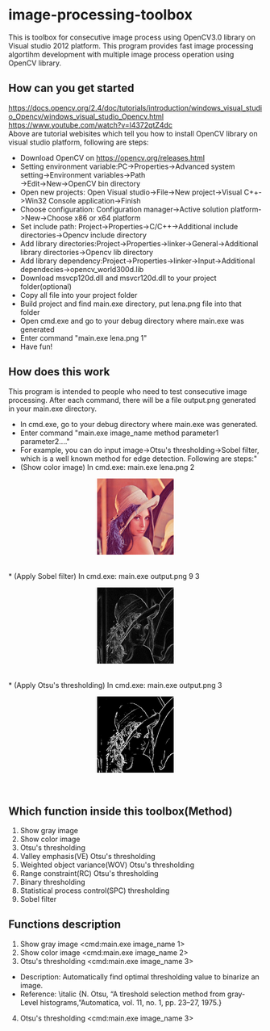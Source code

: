 # image-processing-toolbox
This is toolbox for consecutive image process using OpenCV3.0 library on Visual studio 2012 platform. This program provides fast image processing algortihm development with multiple image process operation using OpenCV library.


## How can you get started
https://docs.opencv.org/2.4/doc/tutorials/introduction/windows_visual_studio_Opencv/windows_visual_studio_Opencv.html<br />
https://www.youtube.com/watch?v=l4372qtZ4dc<br />
Above are tutorial webisites which tell you how to install OpenCV library on visual studio platform, following are steps:<br />
* Download OpenCV on https://opencv.org/releases.html<br />
* Setting environment variable:PC->Properties->Advanced system setting->Environment variables->Path<br />
->Edit->New->OpenCV bin directory<br />
* Open new projects: Open Visual studio->File->New project->Visual C++->Win32 Console application->Finish<br />
* Choose configuration: Configuration manager->Active solution platform->New->Choose x86 or x64 platform <br />
* Set include path: Project->Properties->C/C++->Additional include directories->Opencv include directory<br />
* Add library directories:Project->Properties->linker->General->Additional library directories->Opencv lib directory<br />
* Add library dependency:Project->Properties->linker->Input->Additional dependecies->opencv_world300d.lib<br />
* Download msvcp120d.dll and msvcr120d.dll to your project folder(optional) <br />
* Copy all file into your project folder<br />
* Build project and find main.exe directory, put lena.png file into that folder <br />
* Open cmd.exe and go to your debug directory where main.exe was generated <br />
* Enter command "main.exe lena.png 1" <br />
* Have fun! <br />


## How does this work
This program is intended to people who need to test consecutive image processing. After each command, there will be a file output.png generated in your main.exe directory. <br />
* In cmd.exe, go to your debug directory where main.exe was generated. <br />
* Enter command "main.exe image_name method parameter1 parameter2...."<br />
* For example, you can do input image->Otsu's thresholding->Sobel filter, which is a well known method for edge detection. Following are steps:"<br />
* (Show color image) In cmd.exe: main.exe lena.png 2
<p align="center"><img src="/image/lena.png" height="30%" width="30%"></p><br />
* (Apply Sobel filter) In cmd.exe: main.exe output.png 9 3
<p align="center"><img src="/image/sobel.png" height="30%" width="30%"></p><br />
* (Apply Otsu's thresholding) In cmd.exe: main.exe output.png 3
<p align="center"><img src="/image/otsu.png" height="30%" width="30%"></p><br />

## Which function inside this toolbox(Method)
1. Show gray image<br />
2. Show color image<br />
3. Otsu's thresholding<br />
4. Valley emphasis(VE) Otsu's thresholding<br />
5. Weighted object variance(WOV) Otsu's thresholding<br />
6. Range constraint(RC) Otsu's thresholding<br />
7. Binary thresholding<br />
8. Statistical process control(SPC) thresholding<br />
9. Sobel filter<br />

## Functions description
1. Show gray image <cmd:main.exe image_name 1> <br />
2. Show color image <cmd:main.exe image_name 2> <br />  
3. Otsu's thresholding <cmd:main.exe image_name 3>  
* Description: Automatically find optimal thresholding value to binarize an image.  
* Reference: \italic {N. Otsu, “A tlreshold selection method from gray-Level histograms,”Automatica, vol. 11, no. 1, pp. 23–27, 1975.}<br /> 
4. Otsu's thresholding <cmd:main.exe image_name 3>  

